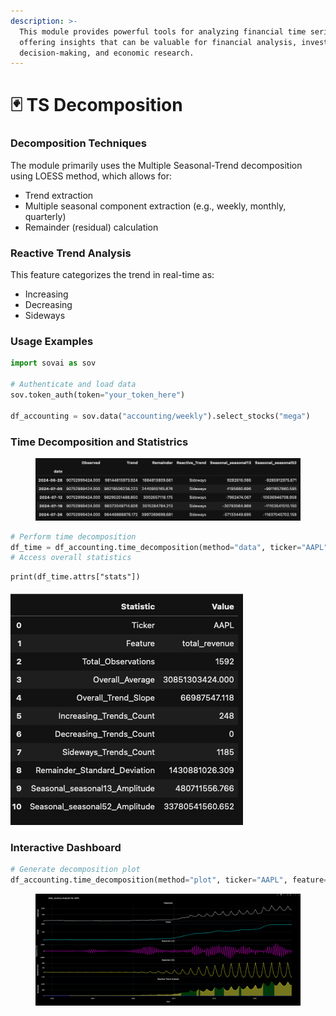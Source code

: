 ```yaml
---
description: >-
  This module provides powerful tools for analyzing financial time series data,
  offering insights that can be valuable for financial analysis, investment
  decision-making, and economic research.
---
```


# 🃏 TS Decomposition

### Decomposition Techniques

The module primarily uses the Multiple Seasonal-Trend decomposition using LOESS method, which allows for:

* Trend extraction
* Multiple seasonal component extraction (e.g., weekly, monthly, quarterly)
* Remainder (residual) calculation

### Reactive Trend Analysis

This feature categorizes the trend in real-time as:

* Increasing
* Decreasing
* Sideways

### Usage Examples

```python
import sovai as sov

# Authenticate and load data
sov.token_auth(token="your_token_here")

df_accounting = sov.data("accounting/weekly").select_stocks("mega")
```

### Time Decomposition and Statistrics

<figure><img src="../.gitbook/assets/image (88).png" alt=""><figcaption></figcaption></figure>

```python
# Perform time decomposition
df_time = df_accounting.time_decomposition(method="data", ticker="AAPL", feature="total_revenue")
# Access overall statistics
```

```
print(df_time.attrs["stats"])
```

#### ![](<../.gitbook/assets/image (78).png>)

### Interactive Dashboard

```python
# Generate decomposition plot
df_accounting.time_decomposition(method="plot", ticker="AAPL", feature="total_revenue")
```

<figure><img src="../.gitbook/assets/image (89).png" alt=""><figcaption></figcaption></figure>
